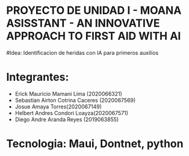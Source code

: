 # PROYECTO DE UNIDAD I - MOANA ASISSTANT - AN INNOVATIVE APPROACH TO FIRST AID WITH AI

#Idea:
Identificacion de heridas con IA para primeros auxilios 

# Integrantes: 

- Erick Mauricio Mamani Lima (2020066321)
- Sebastian Airton Cotrina Caceres (2020067569)​
- Josue Amaya Torres(2020067149) ​
- Helbert Andres Condori Loayza(2020067571) ​
- Diego Andre Aranda Reyes (2019063855)
  
# Tecnologia: Maui, Dontnet, python 
